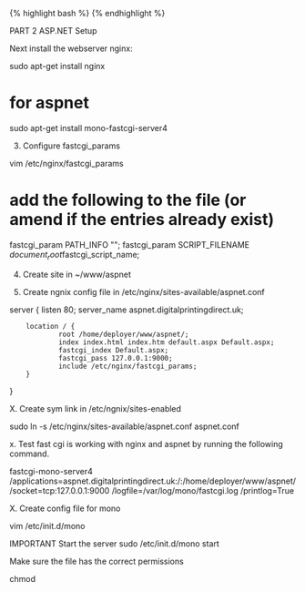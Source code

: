 
{% highlight bash %}
{% endhighlight %}



PART 2 ASP.NET Setup

Next install the webserver nginx:

sudo apt-get install nginx



# for aspnet
sudo apt-get install mono-fastcgi-server4

3. Configure fastcgi_params

vim /etc/nginx/fastcgi_params

# add the following to the file (or amend if the entries already exist) 

fastcgi_param   PATH_INFO               "";
fastcgi_param   SCRIPT_FILENAME         $document_root$fastcgi_script_name;

4. Create site in ~/www/aspnet

5. Create ngnix config file in /etc/nginx/sites-available/aspnet.conf 

server {
        listen 80;
        server_name aspnet.digitalprintingdirect.uk;

        location / {
                root /home/deployer/www/aspnet/;
                index index.html index.htm default.aspx Default.aspx;
                fastcgi_index Default.aspx;
                fastcgi_pass 127.0.0.1:9000;
                include /etc/nginx/fastcgi_params;
        }
}

X. Create sym link in /etc/ngnix/sites-enabled

sudo ln -s /etc/nginx/sites-available/aspnet.conf aspnet.conf


x. Test fast cgi is working with nginx and aspnet by running the following command.

fastcgi-mono-server4 /applications=aspnet.digitalprintingdirect.uk:/:/home/deployer/www/aspnet/ /socket=tcp:127.0.0.1:9000 /logfile=/var/log/mono/fastcgi.log /printlog=True

X. Create config file for mono

vim /etc/init.d/mono

IMPORTANT Start the server
sudo /etc/init.d/mono start

Make sure the file has the correct permissions

chmod
